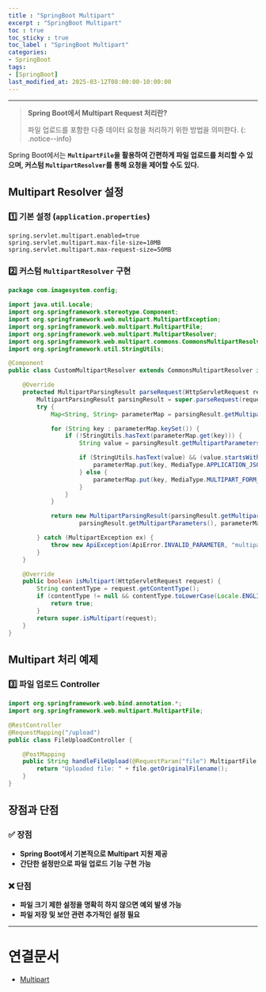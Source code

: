 ```yaml
---
title : "SpringBoot Multipart"
excerpt : "SpringBoot Multipart"
toc : true
toc_sticky : true
toc_label : "SpringBoot Multipart"
categories:
- SpringBoot
tags:
- [SpringBoot]
last_modified_at: 2025-03-12T08:00:00-10:00:00
---
```

  
---
  
> **Spring Boot에서 Multipart Request 처리란?**  
>
>  파일 업로드를 포함한 다중 데이터 요청을 처리하기 위한 방법을 의미한다. 
{: .notice--info}  

  Spring Boot에서는 **`MultipartFile`을 활용하여 간편하게 파일 업로드를 처리할 수 있으며, 커스텀 `MultipartResolver`를 통해 요청을 제어할 수도 있다.**
  
## Multipart Resolver 설정
  
### 1️⃣ 기본 설정 (`application.properties`)
  
```properties
spring.servlet.multipart.enabled=true
spring.servlet.multipart.max-file-size=10MB
spring.servlet.multipart.max-request-size=50MB
```
  
### 2️⃣ 커스텀 `MultipartResolver` 구현
  
```java
package com.imagesystem.config;

import java.util.Locale;
import org.springframework.stereotype.Component;
import org.springframework.web.multipart.MultipartException;
import org.springframework.web.multipart.MultipartFile;
import org.springframework.web.multipart.MultipartResolver;
import org.springframework.web.multipart.commons.CommonsMultipartResolver;
import org.springframework.util.StringUtils;

@Component
public class CustomMultipartResolver extends CommonsMultipartResolver implements MultipartResolver {

    @Override
    protected MultipartParsingResult parseRequest(HttpServletRequest request) throws MultipartException {
        MultipartParsingResult parsingResult = super.parseRequest(request);
        try {
            Map<String, String> parameterMap = parsingResult.getMultipartParameterContentTypes();

            for (String key : parameterMap.keySet()) {
                if (!StringUtils.hasText(parameterMap.get(key))) {
                    String value = parsingResult.getMultipartParameters().get(key)[0];

                    if (StringUtils.hasText(value) && (value.startsWith("{") || value.startsWith("["))) {
                        parameterMap.put(key, MediaType.APPLICATION_JSON_VALUE);
                    } else {
                        parameterMap.put(key, MediaType.MULTIPART_FORM_DATA_VALUE);
                    }
                }
            }

            return new MultipartParsingResult(parsingResult.getMultipartFiles(),
                    parsingResult.getMultipartParameters(), parameterMap);

        } catch (MultipartException ex) {
            throw new ApiException(ApiError.INVALID_PARAMETER, "multipart 데이터 처리 실패 message : " + ex.getMessage());
        }
    }

    @Override
    public boolean isMultipart(HttpServletRequest request) {
        String contentType = request.getContentType();
        if (contentType != null && contentType.toLowerCase(Locale.ENGLISH).startsWith(FileUploadBase.MULTIPART)) {
            return true;
        }
        return super.isMultipart(request);
    }
}
```
  
## Multipart 처리 예제
  
### 3️⃣ 파일 업로드 Controller
  
```java
import org.springframework.web.bind.annotation.*;
import org.springframework.web.multipart.MultipartFile;

@RestController
@RequestMapping("/upload")
public class FileUploadController {

    @PostMapping
    public String handleFileUpload(@RequestParam("file") MultipartFile file) {
        return "Uploaded file: " + file.getOriginalFilename();
    }
}
```
  
## 장점과 단점
  
### ✅ 장점
- **Spring Boot에서 기본적으로 Multipart 지원 제공**  
- **간단한 설정만으로 파일 업로드 기능 구현 가능**  
  
### ❌ 단점
- **파일 크기 제한 설정을 명확히 하지 않으면 예외 발생 가능**  
- **파일 저장 및 보안 관련 추가적인 설정 필요**  

---
  
# 연결문서
- [Multipart](../../servercommon/servercommon-Multipart)
